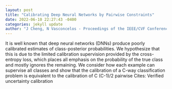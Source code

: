 ```yaml
--- 
layout: post 
title: "Calibrating Deep Neural Networks by Pairwise Constraints" 
date: 2022-06-10 22:27:43 -0400 
categories: jekyll update 
author: "J Cheng, N Vasconcelos - Proceedings of the IEEE/CVF Conference on Computer , 2022" 
--- 
```

It is well known that deep neural networks (DNNs) produce poorly calibrated estimates of class-posterior probabilities. We hypothesize that this is due to the limited calibration supervision provided by the cross-entropy loss, which places all emphasis on the probability of the true class and mostly ignores the remaining. We consider how each example can supervise all classes and show that the calibration of a C-way classification problem is equivalent to the calibration of C (C-1)/2 pairwise Cites: Verified uncertainty calibration